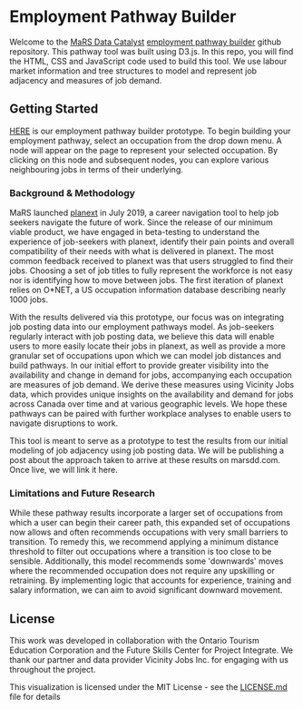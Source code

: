 # Employment Pathway Builder

Welcome to the [MaRS Data Catalyst](https://www.marsdd.com/service/data-catalyst/) [employment pathway builder](https://marsdd.github.io/employment-pathways/index.html) github repository. This pathway tool was built using D3.js. In this repo, you will find the HTML, CSS and JavaScript code used to build this tool. We use labour market information and tree structures to model and represent job adjacency and measures of job demand. 

## Getting Started

[HERE](https://marsdd.github.io/employment-pathways/index.html) is our employment pathway builder prototype. To begin building your employment pathway, select an occupation from the drop down menu. A node will appear on the page to represent your selected occupation. By clicking on this node and subsequent nodes, you can explore various neighbouring jobs in terms of their underlying. 

### Background & Methodology

MaRS launched [planext](myplanext.com) in July 2019, a career navigation tool to help job seekers navigate the future of work. Since the release of our minimum viable product, we have engaged in beta-testing to understand the experience of job-seekers with planext, identify their pain points and overall compatibility of their needs with what is delivered in planext. The most common feedback received to planext was that users struggled to find their jobs. Choosing a set of job titles to fully represent the workforce is not easy nor is identifying how to move between jobs. The first iteration of planext relies on O\*NET, a US occupation information database describing nearly 1000 jobs. 
 
With the results delivered via this prototype, our focus was on integrating job posting data into our employment pathways model. As job-seekers regularly interact with job posting data, we believe this data will enable users to more easily locate their jobs in planext, as well as provide a more granular set of occupations upon which we can model job distances and build pathways. In our initial effort to provide greater visibility into the availability and change in demand for jobs, accompanying each occupation are measures of job demand. We derive these measures using Vicinity Jobs data, which provides unique insights on the availability and demand for jobs across Canada over time and at various geographic levels. We hope these pathways can be paired with further workplace analyses to enable users to navigate disruptions to work. 
 
This tool is meant to serve as a prototype to test the results from our initial modeling of job adjacency using job posting data. We will be publishing a post about the approach taken to arrive at these results on marsdd.com. Once live, we will link it here. 

### Limitations and Future Research

While these pathway results incorporate a larger set of occupations from which a user can begin their career path, this expanded set of occupations now allows and often recommends occupations with very small barriers to transition. To remedy this, we recommend applying a minimum distance threshold to filter out occupations where a transition is too close to be sensible. Additionally, this model recommends some 'downwards' moves where the recommended occupation does not require any upskilling or retraining. By implementing logic that accounts for experience, training and salary information, we can aim to avoid significant downward movement. 

## License

This work was developed in collaboration with the Ontario Tourism Education Corporation and the Future Skills Center for Project Integrate. We thank our partner and data provider Vicinity Jobs Inc. for engaging with us throughout the project. 

This visualization is licensed under the MIT License - see the [LICENSE.md](LICENSE.md) file for details


